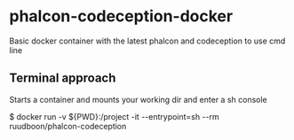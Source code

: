 # phalcon-codeception-docker

Basic docker container with the latest phalcon and codeception to use cmd line

## Terminal approach 
Starts a container and mounts your working dir and enter a sh console

$ docker run -v ${PWD}:/project -it --entrypoint=sh --rm ruudboon/phalcon-codeception
